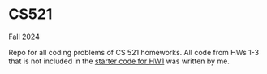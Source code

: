 # CS521 
Fall 2024

Repo for all coding problems of CS 521 homeworks. All code from HWs 1-3 that is not included in the [starter code for HW1](https://github.com/ishcha/CS521_HWs/blob/main/hw1/adversarial_training.ipynb) was written by me.

